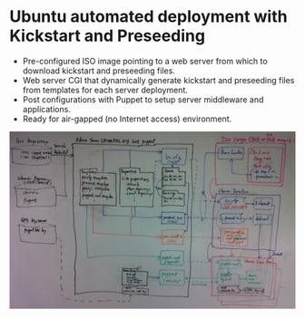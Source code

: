 # Ubuntu automated deployment with Kickstart and Preseeding
* Pre-configured ISO image pointing to a web server from which to download kickstart and preseeding files.
* Web server CGI that dynamically generate kickstart and preseeding files from templates for each server deployment.
* Post configurations with Puppet to setup server middleware and applications.
* Ready for air-gapped (no Internet access) environment.

![Overview](https://github.com/oonisim/Linux-Ubuntu/blob/master/Installation/Automation/14.04/AutoInstallationArch.jpg)
